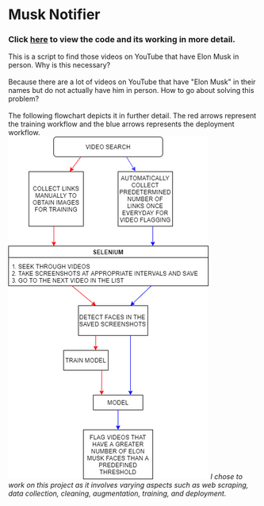 # **Musk Notifier**
### Click [here](https://anuragtk88.github.io/Projects/MuskNotifier/Deployer.html) to view the code and its working in more detail.

This is a script to find those videos on YouTube that have Elon Musk in person. Why is this necessary?  <br /> <br />
Because there are a lot of videos on YouTube that have "Elon Musk" in their names but do not actually have him in person. How to go about solving this problem? <br /> <br />
The following flowchart depicts it in further detail. The red arrows represent the training workflow and the blue arrows represents the deployment workflow. <br />
![image](MuskFlowchart.png)
*I chose to work on this project as it involves varying aspects such as web scraping, data collection, cleaning, augmentation, training, and deployment.*
